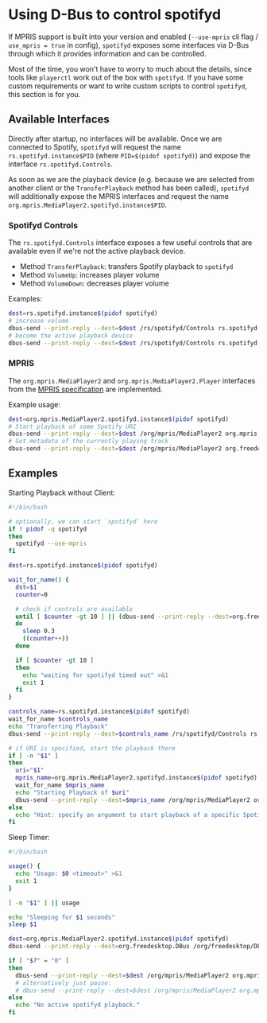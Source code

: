 # Using D-Bus to control spotifyd

If MPRIS support is built into your version and enabled (`--use-mpris` cli flag / `use_mpris = true` in config), `spotifyd` exposes some interfaces via D-Bus through which it provides information and can be controlled.

Most of the time, you won't have to worry to much about the details, since tools like `playerctl` work out of the box with `spotifyd`. If you have some custom requirements or want to write custom scripts to control `spotifyd`, this section is for you.

## Available Interfaces

Directly after startup, no interfaces will be available. Once we are connected to Spotify, `spotifyd` will request the name `rs.spotifyd.instance$PID` (where `PID=$(pidof spotifyd)`) and expose the interface `rs.spotifyd.Controls`.

As soon as we are the playback device (e.g. because we are selected from another client or the `TransferPlayback` method has been called), `spotifyd` will additionally expose the MPRIS interfaces and request the name `org.mpris.MediaPlayer2.spotifyd.instance$PID`.

### Spotifyd Controls

The `rs.spotifyd.Controls` interface exposes a few useful controls that are available even if we're not the active playback device.

- Method `TransferPlayback`: transfers Spotify playback to `spotifyd`
- Method `VolumeUp`: increases player volume
- Method `VolumeDown`: decreases player volume

Examples:
```bash
dest=rs.spotifyd.instance$(pidof spotifyd)
# increase volume
dbus-send --print-reply --dest=$dest /rs/spotifyd/Controls rs.spotifyd.Controls.VolumeUp
# become the active playback device
dbus-send --print-reply --dest=$dest /rs/spotifyd/Controls rs.spotifyd.Controls.TransferPlayback
```

### MPRIS

The `org.mpris.MediaPlayer2` and `org.mpris.MediaPlayer2.Player` interfaces from the [MPRIS specification](https://specifications.freedesktop.org/mpris-spec/latest/) are implemented.

Example usage:
```bash
dest=org.mpris.MediaPlayer2.spotifyd.instance$(pidof spotifyd)
# Start playback of some Spotify URI
dbus-send --print-reply --dest=$dest /org/mpris/MediaPlayer2 org.mpris.MediaPlayer2.Player.OpenUri string:spotify:track:4PTG3Z6ehGkBFwjybzWkR8
# Get metadata of the currently playing track
dbus-send --print-reply --dest=$dest /org/mpris/MediaPlayer2 org.freedesktop.DBus.Properties.Get string:org.mpris.MediaPlayer2.Player string:Metadata
```

## Examples

Starting Playback without Client:
```bash
#!/bin/bash

# optionally, we can start `spotifyd` here
if ! pidof -q spotifyd
then
  spotifyd --use-mpris
fi

dest=rs.spotifyd.instance$(pidof spotifyd)

wait_for_name() {
  dst=$1
  counter=0

  # check if controls are available
  until [ $counter -gt 10 ] || (dbus-send --print-reply --dest=org.freedesktop.DBus /org/freedesktop/DBus org.freedesktop.DBus.ListNames | grep -q "$dest")
  do
    sleep 0.3
    ((counter++))
  done

  if [ $counter -gt 10 ]
  then
    echo "waiting for spotifyd timed out" >&1
    exit 1
  fi
}

controls_name=rs.spotifyd.instance$(pidof spotifyd)
wait_for_name $controls_name
echo "Transferring Playback"
dbus-send --print-reply --dest=$controls_name /rs/spotifyd/Controls rs.spotifyd.Controls.TransferPlayback

# if URI is specified, start the playback there
if [ -n "$1" ]
then
  uri="$1"
  mpris_name=org.mpris.MediaPlayer2.spotifyd.instance$(pidof spotifyd)
  wait_for_name $mpris_name
  echo "Starting Playback of $uri"
  dbus-send --print-reply --dest=$mpris_name /org/mpris/MediaPlayer2 org.mpris.MediaPlayer2.Player.OpenUri "string:$uri"
else
  echo "Hint: specify an argument to start playback of a specific Spotify URI"
fi
```

Sleep Timer:
```bash
#!/bin/bash

usage() {
  echo "Usage: $0 <timeout>" >&1
  exit 1
}

[ -n "$1" ] || usage

echo "Sleeping for $1 seconds"
sleep $1

dest=org.mpris.MediaPlayer2.spotifyd.instance$(pidof spotifyd)
dbus-send --print-reply --dest=org.freedesktop.DBus /org/freedesktop/DBus org.freedesktop.DBus.ListNames | grep -q "$dest"

if [ "$?" = "0" ]
then
  dbus-send --print-reply --dest=$dest /org/mpris/MediaPlayer2 org.mpris.MediaPlayer2.Player.Stop
  # alternatively just pause:
  # dbus-send --print-reply --dest=$dest /org/mpris/MediaPlayer2 org.mpris.MediaPlayer2.Player.Pause
else
  echo "No active spotifyd playback."
fi
```
